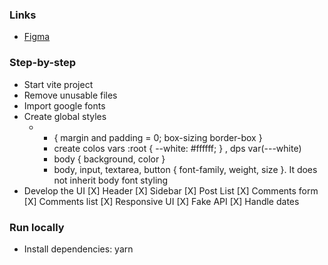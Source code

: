 ### Links

- [Figma](https://www.figma.com/file/IjFviYTTjAj6QReUX0WKic/Ignite-Feed-(Community)?node-id=0%3A1&t=VpIlTQqmIJkpB3iK-0)

### Step-by-step

- Start vite project
- Remove unusable files
- Import google fonts
- Create global styles
  - * { margin and padding = 0; box-sizing border-box }
	- create colos vars :root { --white: #ffffff; } , dps var(---white)
	- body { background, color }
	- body, input, textarea, button { font-family, weight, size }. It does not inherit body font styling
- Develop the UI
	[X] Header
	[X] Sidebar
	[X] Post List
	[X] Comments form
	[X] Comments list
	[X] Responsive UI
	[X] Fake API
	[X] Handle dates

### Run locally

- Install dependencies: yarn